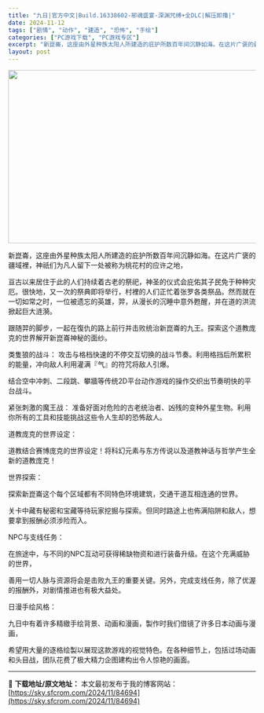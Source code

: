 ```yaml
---
title: "九日|官方中文|Build.16338602-邪魂盛宴-深渊咒缚+全DLC|解压即撸|"
date: 2024-11-12
tags: ["剧情", "动作", "建造", "恐怖", "手绘"]
categories: ["PC游戏下载", "PC游戏专区"]
excerpt: "新崑崙，这座由外星种族太阳人所建造的庇护所数百年间沉静如海。在这片广褒的疆域裡，神祇们为凡人留下一处被称为桃花村的应许之地， 亘古以来居住于此的人们持续着古老的祭祀，神圣的仪式会庇佑其子民免于种种灾厄。很快地，又一次的祭典即将举行，村裡的人们正忙着张罗各类祭品。然而就在一切如常之时，一位被遗忘的英雄&hellip;"
layout: post
---
```


<img class="aligncenter size-full wp-image-84670" src="https://sky.sfcrom.com/wp-content/uploads/2024/11/2024111211133434.webp" alt="" width="616" height="353" />

新崑崙，这座由外星种族太阳人所建造的庇护所数百年间沉静如海。在这片广褒的疆域裡，神祇们为凡人留下一处被称为桃花村的应许之地，

亘古以来居住于此的人们持续着古老的祭祀，神圣的仪式会庇佑其子民免于种种灾厄。很快地，又一次的祭典即将举行，村裡的人们正忙着张罗各类祭品。然而就在一切如常之时，一位被遗忘的英雄，羿，从漫长的沉睡中意外甦醒，并在道的洪流掀起巨大涟漪。

跟随羿的脚步，一起在復仇的路上前行并击败统治新崑崙的九王。探索这个道教庞克的世界解开新崑崙神秘的面纱。

类隻狼的战斗：
攻击与格档快速的不停交互切换的战斗节奏。利用格挡后所累积的能量，冲向敌人利用灌满『气』的符咒将敌人引爆。

结合空中冲刺、二段跳、攀牆等传统2D平台动作游戏的操作交织出节奏明快的平台战斗。

紧张刺激的魔王战：
准备好面对危险的古老统治者、凶残的变种外星生物。利用你所有的工具和技能挑战这些令人生却的恐怖敌人。

道教庞克的世界设定：

道教结合赛博庞克的世界设定！将科幻元素与东方传说以及道教神话与哲学产生全新的道教庞克！

世界探索：

探索新崑崙这个每个区域都有不同特色环境建筑，交通干道互相连通的世界。

关卡中藏有秘密和宝藏等待玩家挖掘与探索。但同时路途上也佈满陷阱和敌人，想要拿到报酬必须涉险而入。

NPC与支线任务：

在旅途中，与不同的NPC互动可获得稀缺物资和进行装备升级。在这个充满威胁的世界，

善用一切人脉与资源将会是击败九王的重要关键。另外，完成支线任务，除了优渥的报酬外，对剧情推进也有极大益处。

日漫手绘风格：

九日中有着许多精緻手绘背景、动画和漫画，製作时我们借镜了许多日本动画与漫画，

希望用大量的逐格绘製以展现这款游戏的视觉特色。在各种细节上，包括过场动画和头目战，团队花费了极大精力企图建构出令人惊艳的画面。

---
📖 **下载地址/原文地址：** 本文最初发布于我的博客网站：[https://sky.sfcrom.com/2024/11/84694](https://sky.sfcrom.com/2024/11/84694)
